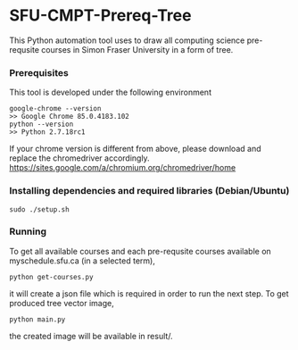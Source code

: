 # SFU-CMPT-Prereq-Tree
This Python automation tool uses to draw all computing science pre-requsite courses in Simon Fraser University in a form of tree.
### Prerequisites
This tool is developed under the following environment
```
google-chrome --version
>> Google Chrome 85.0.4183.102
python --version
>> Python 2.7.18rc1
```
If your chrome version is different from above, please download and replace the chromedriver accordingly.
https://sites.google.com/a/chromium.org/chromedriver/home
### Installing dependencies and required libraries (Debian/Ubuntu)
```
sudo ./setup.sh
```
### Running
To get all available courses and each pre-requsite courses available on myschedule.sfu.ca (in a selected term),
```
python get-courses.py
```
it will create a json file which is required in order to run the next step.
To get produced tree vector image,
```
python main.py
```
the created image will be available in result/.

